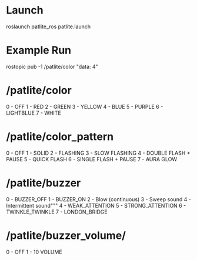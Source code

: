 # Launch

roslaunch patlite_ros patlite.launch

# Example Run

rostopic pub -1 /patlite/color "data: 4"

# /patlite/color
0 - OFF
1 - RED
2 - GREEN
3 - YELLOW
4 - BLUE
5 - PURPLE
6 - LIGHTBLUE
7 - WHITE

# /patlite/color_pattern
0 - OFF
1 - SOLID
2 - FLASHING
3 - SLOW FLASHING
4 - DOUBLE FLASH + PAUSE
5 - QUICK FLASH
6 - SINGLE FLASH + PAUSE
7 - AURA GLOW

# /patlite/buzzer
0 - BUZZER_OFF
1 - BUZZER_ON
2 - Blow (continuous)
3 - Sweep sound
4 - Intermittent sound"""
4 - WEAK_ATTENTION
5 - STRONG_ATTENTION
6 - TWINKLE_TWINKLE
7 - LONDON_BRIDGE

# /patlite/buzzer_volume/
0 - OFF
1 - 10 VOLUME

